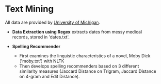 # Text Mining

All data are provided by [University of Michigan](https://www.coursera.org/learn/python-text-mining).

- **Data Extraction using Regex** extracts dates from messy medical records, stored in 'dates.txt'.

- **Spelling Recommender** 
    - First examines the linguistic characteristics of a novel, Moby Dick ('moby.txt') with NLTK 
    - Then develops spelling recommenders based on 3 different similarity measures (Jaccard Distance on Trigram, Jaccard Distance on 4-gram and Edit Distance).

